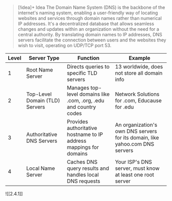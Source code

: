 
> [!idea]+ Idea
> The Domain Name System (DNS) is the backbone of the internet's naming system, enabling a user-friendly way of locating websites and services through domain names rather than numerical IP addresses. It's a decentralized database that allows seamless changes and updates within an organization without the need for a central authority. By translating domain names to IP addresses, DNS servers facilitate the connection between users and the websites they wish to visit, operating on UDP/TCP port 53.

| Level | Server Type | Function | Example |
|-------|-------------|----------|---------|
| 1 | Root Name Server | Directs queries to specific TLD servers | 13 worldwide, does not store all domain info |
| 2 | Top-Level Domain (TLD) Servers | Manages top-level domains like .com, .org, .edu and country codes | Network Solutions for .com, Educause for .edu |
| 3 | Authoritative DNS Servers | Provides authoritative hostname to IP address mappings for domains | An organization's own DNS servers for its domain, like yahoo.com DNS servers |
| 4 | Local Name Server | Caches DNS query results and handles local DNS requests | Your ISP's DNS server, must know at least one root server |
![[2.4.1]]

